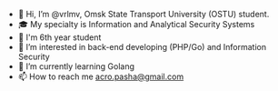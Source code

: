 - 👋 Hi, I’m @vrlmv, Omsk State Transport University (OSTU) student. 
- 🎓 My specialty is Information and Analytical Security Systems
- 🏢 I'm 6th year student
- 👀 I’m interested in back-end developing (PHP/Go) and Information Security 
- 🌱 I’m currently learning Golang
- 📫 How to reach me acro.pasha@gmail.com

